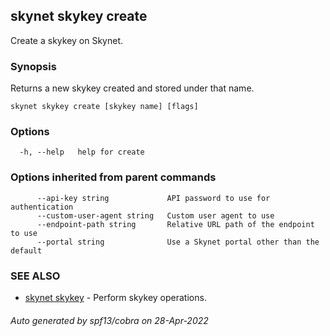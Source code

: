 ## skynet skykey create

Create a skykey on Skynet.

### Synopsis

Returns a new skykey created and stored under that name.

```
skynet skykey create [skykey name] [flags]
```

### Options

```
  -h, --help   help for create
```

### Options inherited from parent commands

```
      --api-key string             API password to use for authentication
      --custom-user-agent string   Custom user agent to use
      --endpoint-path string       Relative URL path of the endpoint to use
      --portal string              Use a Skynet portal other than the default
```

### SEE ALSO

* [skynet skykey](skynet_skykey.md)	 - Perform skykey operations.

###### Auto generated by spf13/cobra on 28-Apr-2022
